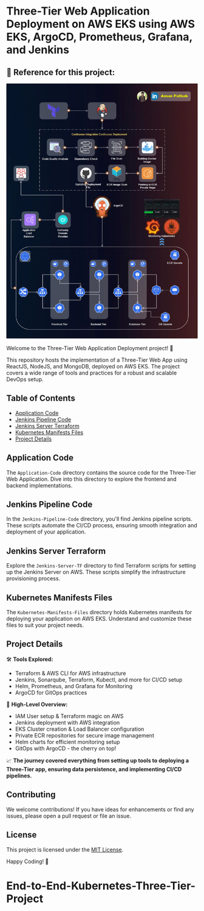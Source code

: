 # Three-Tier Web Application Deployment on AWS EKS using AWS EKS, ArgoCD, Prometheus, Grafana, and Jenkins

## 🌟 Reference for this project:
![Three-Tier Banner](assets/Three-Tier.gif)

Welcome to the Three-Tier Web Application Deployment project! 🚀

This repository hosts the implementation of a Three-Tier Web App using ReactJS, NodeJS, and MongoDB, deployed on AWS EKS. The project covers a wide range of tools and practices for a robust and scalable DevOps setup.

## Table of Contents
- [Application Code](#application-code)
- [Jenkins Pipeline Code](#jenkins-pipeline-code)
- [Jenkins Server Terraform](#jenkins-server-terraform)
- [Kubernetes Manifests Files](#kubernetes-manifests-files)
- [Project Details](#project-details)

## Application Code
The `Application-Code` directory contains the source code for the Three-Tier Web Application. Dive into this directory to explore the frontend and backend implementations.

## Jenkins Pipeline Code
In the `Jenkins-Pipeline-Code` directory, you'll find Jenkins pipeline scripts. These scripts automate the CI/CD process, ensuring smooth integration and deployment of your application.

## Jenkins Server Terraform
Explore the `Jenkins-Server-TF` directory to find Terraform scripts for setting up the Jenkins Server on AWS. These scripts simplify the infrastructure provisioning process.

## Kubernetes Manifests Files
The `Kubernetes-Manifests-Files` directory holds Kubernetes manifests for deploying your application on AWS EKS. Understand and customize these files to suit your project needs.

## Project Details
🛠️ **Tools Explored:**
- Terraform & AWS CLI for AWS infrastructure
- Jenkins, Sonarqube, Terraform, Kubectl, and more for CI/CD setup
- Helm, Prometheus, and Grafana for Monitoring
- ArgoCD for GitOps practices

🚢 **High-Level Overview:**
- IAM User setup & Terraform magic on AWS
- Jenkins deployment with AWS integration
- EKS Cluster creation & Load Balancer configuration
- Private ECR repositories for secure image management
- Helm charts for efficient monitoring setup
- GitOps with ArgoCD - the cherry on top!

📈 **The journey covered everything from setting up tools to deploying a Three-Tier app, ensuring data persistence, and implementing CI/CD pipelines.**

## Contributing
We welcome contributions! If you have ideas for enhancements or find any issues, please open a pull request or file an issue.

## License
This project is licensed under the [MIT License](LICENSE).

Happy Coding! 🚀
# End-to-End-Kubernetes-Three-Tier-Project
